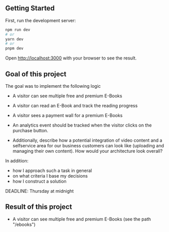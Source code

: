 ## Getting Started

First, run the development server:

```bash
npm run dev
# or
yarn dev
# or
pnpm dev
```

Open [http://localhost:3000](http://localhost:3000) with your browser to see the result.

## Goal of this project

The goal was to implement the following logic

- A visitor can see multiple free and premium E-Books
- A visitor can read an E-Book and track the reading progress
- A visitor sees a payment wall for a premium E-Books
- An analytics event should be tracked when the visitor clicks on the purchase button.

- Additionally, describe how a potential integration of video content and a selfservice
area for our business customers can look like (uploading and managing
their own content). How would your architecture look overall?

In addition:
- how I approach such a task in general
- on what criteria I base my decisions
- how I construct a solution

DEADLINE: Thursday at midnight


## Result of this project

- A visitor can see multiple free and premium E-Books (see the path "/ebooks")
